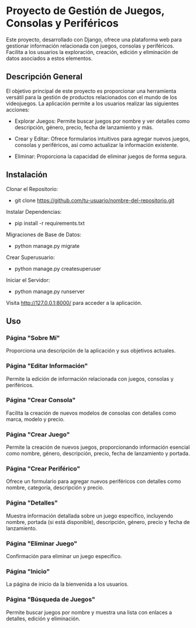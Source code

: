 # Proyecto de Gestión de Juegos, Consolas y Periféricos
Este proyecto, desarrollado con Django, ofrece una plataforma web para gestionar información relacionada con juegos, consolas y periféricos. Facilita a los usuarios la exploración, creación, edición y eliminación de datos asociados a estos elementos.

## Descripción General
El objetivo principal de este proyecto es proporcionar una herramienta versátil para la gestión de productos relacionados con el mundo de los videojuegos. La aplicación permite a los usuarios realizar las siguientes acciones:

* Explorar Juegos: Permite buscar juegos por nombre y ver detalles como descripción, género, precio, fecha de lanzamiento y más.

* Crear y Editar: Ofrece formularios intuitivos para agregar nuevos juegos, consolas y periféricos, así como actualizar la información existente.

* Eliminar: Proporciona la capacidad de eliminar juegos de forma segura.

## Instalación

Clonar el Repositorio:

* git clone https://github.com/tu-usuario/nombre-del-repositorio.git
  
 Instalar Dependencias:

* pip install -r requirements.txt

 Migraciones de Base de Datos:

* python manage.py migrate

 Crear Superusuario:

* python manage.py createsuperuser

 Iniciar el Servidor:

* python manage.py runserver

Visita http://127.0.0.1:8000/ para acceder a la aplicación.

## Uso

### Página "Sobre Mí"
Proporciona una descripción de la aplicación y sus objetivos actuales.
### Página "Editar Información"
Permite la edición de información relacionada con juegos, consolas y periféricos.
### Página "Crear Consola"
Facilita la creación de nuevos modelos de consolas con detalles como marca, modelo y precio.
### Página "Crear Juego"
Permite la creación de nuevos juegos, proporcionando información esencial como nombre, género, descripción, precio, fecha de lanzamiento y portada.
### Página "Crear Periférico"
Ofrece un formulario para agregar nuevos periféricos con detalles como nombre, categoría, descripción y precio.
### Página "Detalles"
Muestra información detallada sobre un juego específico, incluyendo nombre, portada (si está disponible), descripción, género, precio y fecha de lanzamiento.
### Página "Eliminar Juego"
Confirmación para eliminar un juego específico.
### Página "Inicio"
La página de inicio da la bienvenida a los usuarios.
### Página "Búsqueda de Juegos"
Permite buscar juegos por nombre y muestra una lista con enlaces a detalles, edición y eliminación.
